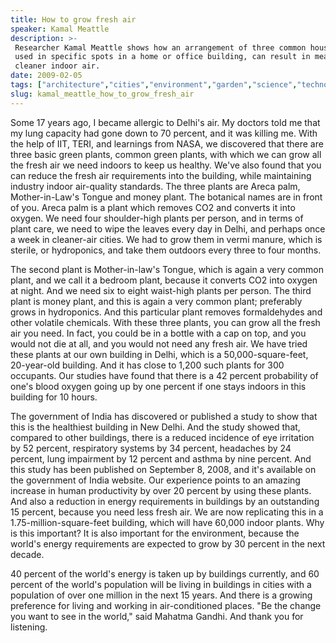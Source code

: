 ```yaml
---
title: How to grow fresh air
speaker: Kamal Meattle
description: >-
 Researcher Kamal Meattle shows how an arrangement of three common houseplants,
 used in specific spots in a home or office building, can result in measurably
 cleaner indoor air.
date: 2009-02-05
tags: ["architecture","cities","environment","garden","science","technology","plants"]
slug: kamal_meattle_how_to_grow_fresh_air
---
```


Some 17 years ago, I became allergic to Delhi's air. My doctors told me that my lung
capacity had gone down to 70 percent, and it was killing me. With the help of IIT, TERI,
and learnings from NASA, we discovered that there are three basic green plants, common
green plants, with which we can grow all the fresh air we need indoors to keep us healthy.
We've also found that you can reduce the fresh air requirements into the building, while
maintaining industry indoor air-quality standards. The three plants are Areca palm,
Mother-in-Law's Tongue and money plant. The botanical names are in front of you. Areca
palm is a plant which removes CO2 and converts it into oxygen. We need four shoulder-high
plants per person, and in terms of plant care, we need to wipe the leaves every day in
Delhi, and perhaps once a week in cleaner-air cities. We had to grow them in vermi manure,
which is sterile, or hydroponics, and take them outdoors every three to four
months.

The second plant is Mother-in-law's Tongue, which is again a very common plant, and we
call it a bedroom plant, because it converts CO2 into oxygen at night. And we need six to
eight waist-high plants per person. The third plant is money plant, and this is again a
very common plant; preferably grows in hydroponics. And this particular plant removes
formaldehydes and other volatile chemicals. With these three plants, you can grow all the
fresh air you need. In fact, you could be in a bottle with a cap on top, and you would not
die at all, and you would not need any fresh air. We have tried these plants at our own
building in Delhi, which is a 50,000-square-feet, 20-year-old building. And it has close
to 1,200 such plants for 300 occupants. Our studies have found that there is a 42 percent
probability of one's blood oxygen going up by one percent if one stays indoors in this
building for 10 hours.

The government of India has discovered or published a study to show that this is the
healthiest building in New Delhi. And the study showed that, compared to other buildings,
there is a reduced incidence of eye irritation by 52 percent, respiratory systems by 34
percent, headaches by 24 percent, lung impairment by 12 percent and asthma by nine
percent. And this study has been published on September 8, 2008, and it's available on the
government of India website. Our experience points to an amazing increase in human
productivity by over 20 percent by using these plants. And also a reduction in energy
requirements in buildings by an outstanding 15 percent, because you need less fresh air.
We are now replicating this in a 1.75-million-square-feet building, which will have 60,000
indoor plants. Why is this important? It is also important for the environment, because the
world's energy requirements are expected to grow by 30 percent in the next
decade.

40 percent of the world's energy is taken up by buildings currently, and 60 percent of the
world's population will be living in buildings in cities with a population of over one
million in the next 15 years. And there is a growing preference for living and working in
air-conditioned places. "Be the change you want to see in the world," said Mahatma Gandhi.
And thank you for listening. 

<!--
ad_duration=3.33
event="TED2009"
external_start_time=0
intro_duration=11.82
is_subtitle_required="False"
is_talk_featured="True"
language="en"
language_swap="False"
native_language="en"
number_of_related_talks=6
number_of_speakers=1
number_of_subtitled_videos=42
number_of_tags=7
number_of_talk_download_languages=43
number_of_talk_more_resources=0
number_of_talk_recommendations=0
number_of_talks_take_actions=0
post_ad_duration=0.83
published_timestamp="2009-03-20 01:00:00"
recording_date="2009-02-05"
speaker_description="Business owner and activist"
speaker_is_published=1
speaker_name="Kamal Meattle"
talk_name="How to grow fresh air"
talks_tags=["architecture","cities","environment","garden","science","technology","plants"]
url_photo_speaker="https://pe.tedcdn.com/images/ted/af1676126cb747885d1ad7d27640f7def6a95bb6_254x191.jpg"
url_photo_talk="https://s3.amazonaws.com/talkstar-photos/uploads/ce98be60-f75c-43b4-acde-bfa8993646a4/KamalMeattle_2009U-embed.jpg"
url_webpage="https://www.ted.com/talks/kamal_meattle_how_to_grow_fresh_air"
video_type_name="TED Stage Talk"
-->